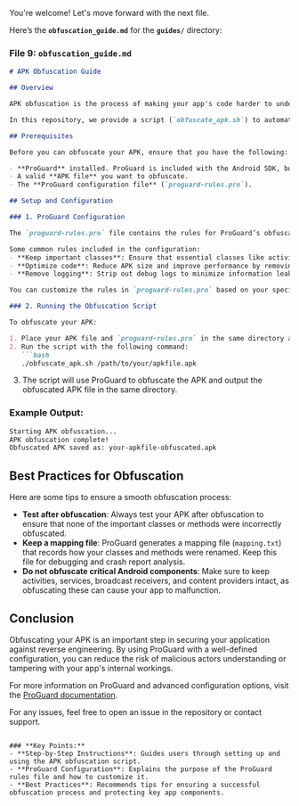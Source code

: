 You're welcome! Let's move forward with the next file.

Here’s the **`obfuscation_guide.md`** for the **`guides/`** directory:

### **File 9: `obfuscation_guide.md`**

```markdown
# APK Obfuscation Guide

## Overview

APK obfuscation is the process of making your app's code harder to understand in order to protect it from reverse engineering and malicious tampering. This guide explains how to use **ProGuard** to obfuscate your APKs, providing a layer of protection for your code and intellectual property.

In this repository, we provide a script (`obfuscate_apk.sh`) to automate APK obfuscation using ProGuard, and a configuration file (`proguard-rules.pro`) with customizable rules.

## Prerequisites

Before you can obfuscate your APK, ensure that you have the following:

- **ProGuard** installed. ProGuard is included with the Android SDK, but if you are working outside of the SDK, download and install it from [ProGuard's official site](https://www.guardsquare.com/en/products/proguard).
- A valid **APK file** you want to obfuscate.
- The **ProGuard configuration file** (`proguard-rules.pro`).

## Setup and Configuration

### 1. ProGuard Configuration

The `proguard-rules.pro` file contains the rules for ProGuard’s obfuscation process. These rules control which classes and methods should be obfuscated and which should remain intact (such as Android components).

Some common rules included in the configuration:
- **Keep important classes**: Ensure that essential classes like activities and services are not obfuscated, as this could break your app.
- **Optimize code**: Reduce APK size and improve performance by removing unnecessary code and resources.
- **Remove logging**: Strip out debug logs to minimize information leakage in production builds.

You can customize the rules in `proguard-rules.pro` based on your specific needs.

### 2. Running the Obfuscation Script

To obfuscate your APK:

1. Place your APK file and `proguard-rules.pro` in the same directory as the script (`obfuscate_apk.sh`).
2. Run the script with the following command:
   ```bash
   ./obfuscate_apk.sh /path/to/your/apkfile.apk
   ```

3. The script will use ProGuard to obfuscate the APK and output the obfuscated APK file in the same directory.

### Example Output:

```bash
Starting APK obfuscation...
APK obfuscation complete!
Obfuscated APK saved as: your-apkfile-obfuscated.apk
```

## Best Practices for Obfuscation

Here are some tips to ensure a smooth obfuscation process:

- **Test after obfuscation**: Always test your APK after obfuscation to ensure that none of the important classes or methods were incorrectly obfuscated.
- **Keep a mapping file**: ProGuard generates a mapping file (`mapping.txt`) that records how your classes and methods were renamed. Keep this file for debugging and crash report analysis.
- **Do not obfuscate critical Android components**: Make sure to keep activities, services, broadcast receivers, and content providers intact, as obfuscating these can cause your app to malfunction.

## Conclusion

Obfuscating your APK is an important step in securing your application against reverse engineering. By using ProGuard with a well-defined configuration, you can reduce the risk of malicious actors understanding or tampering with your app's internal workings.

For more information on ProGuard and advanced configuration options, visit the [ProGuard documentation](https://www.guardsquare.com/en/products/proguard/manual).

For any issues, feel free to open an issue in the repository or contact support.
```

### **Key Points:**
- **Step-by-Step Instructions**: Guides users through setting up and using the APK obfuscation script.
- **ProGuard Configuration**: Explains the purpose of the ProGuard rules file and how to customize it.
- **Best Practices**: Recommends tips for ensuring a successful obfuscation process and protecting key app components.
